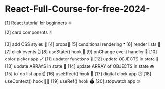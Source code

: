 # React-Full-Course-for-free-2024-



[1] React tutorial for beginners ⚛️
<dr>

[2] card components 🃏
<dr>
 
[3] add CSS styles 🎨
<dr>
[4] props📧
<dr>
[5] conditional rendering ❓
<dr>
[6] render lists 📃
<dr>
[7] click events 👆
<dr>
[8] useState() hook 🎣
<dr>
[9] onChange event handler 🚦
<dr>
[10] color picker app 🖌
<dr>
[11] updater functions 🔄
<dr>
[12] update OBJECTS in state 🚗
<dr>
[13] update ARRAYS in state 🍎
<d>
[14] update ARRAY of OBJECTS in state 🚘
<dr>
[15] to-do list app ☝
<dr>
[16] useEffect() hook 🌟
<dr>
[17] digital clock app 🕒
<dr>
[18] useContext() hook 🧗‍♂️
<dr>
[19] useRef() hook 🗳️
<dr>
[20] stopwatch app ⏱
<dr>